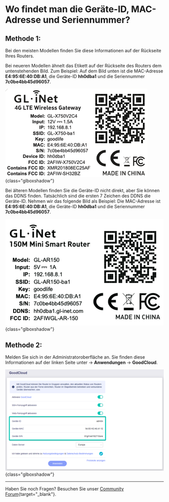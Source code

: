 # Wo findet man die Geräte-ID, MAC-Adresse und Seriennummer?

## Methode 1:

Bei den meisten Modellen finden Sie diese Informationen auf der Rückseite Ihres Routers.

Bei neueren Modellen ähnelt das Etikett auf der Rückseite des Routers dem untenstehenden Bild. Zum Beispiel: Auf dem Bild unten ist die MAC-Adresse **E4:95:6E:40:DB:A1**, die Geräte-ID **hh0dba1** und die Seriennummer **7c0be4bb45d96057**.

![Etikett des GL-X750](./wo_man_seriennummer_mac_geraete-id_01.png){class="glboxshadow"}

Bei älteren Modellen finden Sie die Geräte-ID nicht direkt, aber Sie können das DDNS finden. Tatsächlich sind die ersten 7 Zeichen des DDNS die Geräte-ID. Nehmen wir das folgende Bild als Beispiel: Die MAC-Adresse ist **E4:95:6E:40:DB:A1**, die Geräte-ID **hh0dba1** und die Seriennummer **7c0be4bb45d96057**.

![Etikett des GL-AR150](./wo_man_seriennummer_mac_geraete-id_02.png){class="glboxshadow"}

## Methode 2:

Melden Sie sich in der Administratoroberfläche an. Sie finden diese Informationen auf der linken Seite unter -> **Anwendungen** -> **GoodCloud**.

![GoodCloud-Seite](./wo_man_seriennummer_mac_geraete-id_03.png){class="glboxshadow"}

---

Haben Sie noch Fragen? Besuchen Sie unser [Community Forum](https://forum.gl-inet.com){target="_blank"}.
